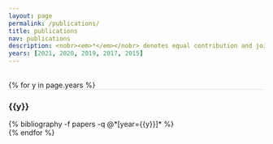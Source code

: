 ```yaml
---
layout: page
permalink: /publications/
title: publications
nav: publications
description: <nobr><em>*</em></nobr> denotes equal contribution and joint lead authorship.
years: [2021, 2020, 2019, 2017, 2015]
---
```


<br/>
{% for y in page.years %}
  <div class="row m-0 p-0" style="border-top: 1px solid #ddd; flex-direction: row-reverse;">
    <div class="col-sm-1 mt-2 p-0 pr-1">
      <h3 class="bibliography-year">{{y}}</h3>
    </div>
    <div class="col-sm-11 p-0">
      {% bibliography -f papers -q @*[year={{y}}]* %}
    </div>
  </div>
{% endfor %}
